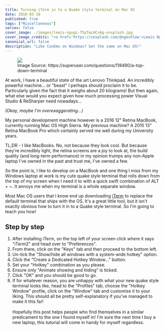 ```yaml
---
title: Turning iTerm in to a Quake style terminal on Mac OS
date: 2018-05-10
published: true
tags: ["Miscellaneous"]
series: false
cover_image: ./images/lewis-ngugi-f5pTwLHCsAg-unsplash.jpg
cover_image_credits: "<a href='https://unsplash.com/@ngeshlew'>Lewis Ngugi</a>"
canonical_url: false
description: "Like ConEmu on Windows? Get the same on Mac OS!"
---
```

<figure>
    <img src="https://raw.githubusercontent.com/karam94/karam94.github.io/master/assets/images/terminalpost.png"/>
    <figcaption>Image Source: https://superuser.com/questions/118490/a-top-down-terminal</figcaption>
</figure>

At work, I have a beautiful state of the art Lenovo Thinkpad. An incredibly powerful machine... or "beast" I perhaps should proclaim it to be. Particularly given the fact that it weighs about 20 kilograms! But then again, what else would you expect given how much processing power Visual Studio & ReSharper need nowadays...

*(Okay, maybe I'm overexaggerating...)*

My personal development machine however is a 2016 12" Retina MacBook, currently running Mac OS High Sierra.
My previous machine? A 2015 13" Retina MacBook Pro which certainly served me well during my University years.

TL;DR - I like MacBooks. No, not because they look cool. But because they're incredibly light, the retina screens are a joy to look at, the build quality (and long-term performance) in my opinion trumps any non-Apple laptop I've owned in the past and trust me, I've owned a few.

So the point is, I like to develop on a MacBook and one thing I miss from my Windows laptop at work is my cute quake style terminal that rolls down from the top of my screen when I need it to with a quick swift combination of ALT + ~. It annoys me when my terminal is a whole separate window.

Most Mac OS users that I know end up downloading [iTerm](https://www.iterm2.com/) to replace the default terminal that ships with the OS. It's a great little tool, but it isn't exactly obvious how to turn it in to a Quake style terminal. So I'm going to teach you how!

## Step by step
1. After installing iTerm, on the top left of your screen click where it says "iTerm2" and head over to "Preferences".
2. From there, click on the "Keys" tab and then proceed to the bottom left.
3. Un-tick the "Show/hide all windows with a system-wide hotkey" option.
4. Click the "Create a Dedicated Hotkey Window..." button.
5. Set your "Hotkey" combination as you please.
6. Ensure only "Animate showing and hiding" is ticked.
7. Click "OK" and you should be good to go.
8. If for whatever reason, you are unhappy with what your new quake style terminal looks like, head to the "Profiles" tab, choose the "Hotkey Window" profile, click on the "Window" tab and customise it to your liking. This should all be pretty self-explanatory if you've managed to make it this far!
<br/><br/>
Hopefully this post helps people who find themselves in a similar predicament to the one I found myself in!
I'm sure the next time I buy a new laptop, this tutorial will come in handy for myself regardless.